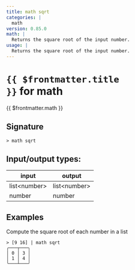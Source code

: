 ```yaml
---
title: math sqrt
categories: |
  math
version: 0.85.0
math: |
  Returns the square root of the input number.
usage: |
  Returns the square root of the input number.
---
```

<!-- This file is automatically generated. Please edit the command in https://github.com/nushell/nushell instead. -->

# <code>{{ $frontmatter.title }}</code> for math

<div class='command-title'>{{ $frontmatter.math }}</div>

## Signature

```> math sqrt ```


## Input/output types:

| input        | output       |
| ------------ | ------------ |
| list\<number\> | list\<number\> |
| number       | number       |
## Examples

Compute the square root of each number in a list
```shell
> [9 16] | math sqrt
╭───┬───╮
│ 0 │ 3 │
│ 1 │ 4 │
╰───┴───╯

```
